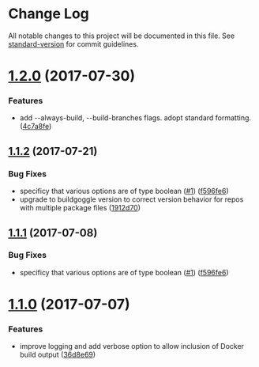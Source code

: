 # Change Log

All notable changes to this project will be documented in this file. See [standard-version](https://github.com/conventional-changelog/standard-version) for commit guidelines.

<a name="1.2.0"></a>
# [1.2.0](https://github.com/npm/dockyard/compare/v1.1.2...v1.2.0) (2017-07-30)


### Features

* add --always-build, --build-branches flags. adopt standard formatting. ([4c7a8fe](https://github.com/npm/dockyard/commit/4c7a8fe))



<a name="1.1.2"></a>
## [1.1.2](https://github.com/npm/dockyard/compare/v1.1.0...v1.1.2) (2017-07-21)


### Bug Fixes

* specificy that various options are of type boolean ([#1](https://github.com/npm/dockyard/issues/1)) ([f596fe6](https://github.com/npm/dockyard/commit/f596fe6))
* upgrade to buildgoggle version to correct version behavior for repos with multiple package files ([1912d70](https://github.com/npm/dockyard/commit/1912d70))



<a name="1.1.1"></a>
## [1.1.1](https://github.com/npm/dockyard/compare/v1.1.0...v1.1.1) (2017-07-08)


### Bug Fixes

* specificy that various options are of type boolean ([#1](https://github.com/npm/dockyard/issues/1)) ([f596fe6](https://github.com/npm/dockyard/commit/f596fe6))



<a name="1.1.0"></a>
# [1.1.0](https://github.com/npm/dockyard/compare/v1.0.0...v1.1.0) (2017-07-07)


### Features

* improve logging and add verbose option to allow inclusion of Docker build output ([36d8e69](https://github.com/npm/dockyard/commit/36d8e69))
